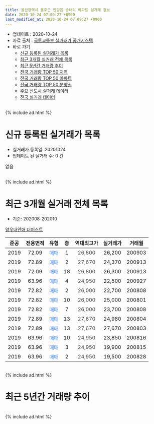 ```yaml
---
title: 울산광역시 울주군 언양읍 송대리 아파트 실거래 정보
date: 2020-10-24 07:09:27 +0900
last_modified_at: 2020-10-24 07:09:27 +0900
---
```


* 업데이트 : 2020-10-24
* 자료 출처 : [국토교통부 실거래가 공개시스템](http://rt.molit.go.kr)
* 바로 가기
    * [신규 등록된 실거래가 목록](#신규-등록된-실거래가-목록)
    * [최근 3개월 실거래 전체 목록](#최근-3개월-실거래-전체-목록)
    * [최근 5년간 거래량 추이](#최근-5년간-거래량-추이)
    * [전국 거래량 TOP 50 지역](https://inasie.github.io/apt-trade-info/최근-3개월-전국에서-가장-거래가-많이-발생한-지역)
    * [전국 거래량 TOP 50 아파트](https://inasie.github.io/apt-trade-info/최근-3개월-전국에서-가장-거래가-많이-발생한-아파트)
    * [전국 거래량 TOP 50 분양권](https://inasie.github.io/apt-trade-info/최근-3개월-전국에서-가장-거래가-많이-발생한-분양권)
    * [주요 신도시 실거래 데이터](https://inasie.github.io/apt-trade-info/주요-신도시)
    * [전국 실거래 데이터](https://inasie.github.io/apt-trade-info/전국)
<br>
{% include ad.html %}
<br>

# 신규 등록된 실거래가 목록
* 실거래가 등록일: 20201024
* 업데이트 된 실거래 수: 0 건

없음

<br>
{% include ad.html %}
<br>

# 최근 3개월 실거래 전체 목록
* 기준: 202008-202010


[양우내안애 더퍼스트](https://search.naver.com/search.naver?query=%EC%9A%B8%EC%82%B0%EA%B4%91%EC%97%AD%EC%8B%9C+%EC%9A%B8%EC%A3%BC%EA%B5%B0+%EC%96%B8%EC%96%91%EC%9D%8D+%EC%86%A1%EB%8C%80%EB%A6%AC+%EC%96%91%EC%9A%B0%EB%82%B4%EC%95%88%EC%95%A0+%EB%8D%94%ED%8D%BC%EC%8A%A4%ED%8A%B8)

|준공|전용면적|유형|층|역대최고가|실거래가|거래월|
|:---:|:---:|:---:|:---:|:---:|:---:|:---:|
|2019|72.09|<span style="color:#4285f3">매매</span>|1|<span style="color:#444444">26,800</span>|26,200|200903|
|2019|72.89|<span style="color:#4285f3">매매</span>|2|<span style="color:#444444">27,670</span>|24,370|200913|
|2019|72.09|<span style="color:#4285f3">매매</span>|18|<span style="color:#444444">26,800</span>|26,300|200913|
|2019|63.96|<span style="color:#4285f3">매매</span>|4|<span style="color:#444444">24,950</span>|22,500|200927|
|2019|72.82|<span style="color:#4285f3">매매</span>|2|<span style="color:#444444">26,000</span>|22,700|200808|
|2019|72.82|<span style="color:#4285f3">매매</span>|10|<span style="color:#444444">26,000</span>|25,000|200801|
|2019|72.82|<span style="color:#4285f3">매매</span>|7|<span style="color:#444444">26,000</span>|23,700|200808|
|2019|72.89|<span style="color:#4285f3">매매</span>|13|<span style="color:#444444">27,670</span>|24,980|200804|
|2019|72.89|<span style="color:#4285f3">매매</span>|13|<span style="color:#444444">27,670</span>|27,670|200803|
|2019|63.96|<span style="color:#4285f3">매매</span>|10|<span style="color:#444444">24,950</span>|23,850|200816|
|2019|63.96|<span style="color:#4285f3">매매</span>|3|<span style="color:#444444">24,950</span>|19,900|200815|
|2019|63.96|<span style="color:#4285f3">매매</span>|2|<span style="color:#444444">24,950</span>|19,500|200828|


<br>
{% include ad.html %}
<br>

# 최근 5년간 거래량 추이


<div style="width:100%;">
    <canvas id="deal_progress" height="200"></canvas>
</div>

<script>
new Chart(document.getElementById("deal_progress"), {
    type: 'line',
    data: {
        labels: ['201510','201511','201512','201601','201602','201603','201604','201605','201606','201607','201608','201609','201610','201611','201612','201701','201702','201703','201704','201705','201706','201707','201708','201709','201710','201711','201712','201801','201802','201803','201804','201805','201806','201807','201808','201809','201810','201811','201812','201901','201902','201903','201904','201905','201906','201907','201908','201909','201910','201911','201912','202001','202002','202003','202004','202005','202006','202007','202008','202009','202010'],
        datasets: [{
            label: '매매',
            pointRadius: 1,
            data: [0, 0, 0, 0, 0, 0, 0, 0, 0, 0, 0, 0, 0, 0, 0, 0, 0, 0, 0, 0, 0, 0, 0, 0, 0, 0, 0, 4, 2, 6, 4, 4, 2, 2, 3, 6, 9, 12, 27, 70, 57, 25, 21, 7, 12, 4, 5, 8, 7, 10, 11, 4, 6, 6, 3, 7, 4, 10, 8, 4, 0],
            borderColor: "rgba(255, 201, 14, 1)",
            backgroundColor: "rgba(255, 201, 14, 0.5)",
            fill: false,
            lineTension: 0
        },{
            label: '전월세',
            pointRadius: 1,
            data: [0, 0, 0, 0, 0, 0, 0, 0, 0, 0, 0, 0, 0, 0, 0, 0, 0, 0, 0, 0, 0, 0, 0, 0, 0, 0, 0, 0, 0, 0, 0, 0, 0, 0, 0, 0, 0, 0, 0, 1, 2, 13, 10, 5, 9, 5, 1, 3, 0, 0, 1, 3, 6, 2, 4, 1, 3, 3, 0, 0, 0],
            borderColor: "rgba(0, 141, 185, 1)",
            backgroundColor: "rgba(0, 141, 185, 0.5)",
            fill: false,
            lineTension: 0
        }
        ]
    },
    options: {
        responsive: true,
        title: {
            display: false
        },
        tooltips: {
            mode: 'index',
            intersect: false
        },
        hover: {
            mode: 'nearest',
            intersect: true
        },
        scales: {
            xAxes: [{
                display: true,
                scaleLabel: {
                    display: true,
                    labelString: '년/월'
                }
            }],
            yAxes: [{
                display: true,
                ticks: {
                    suggestedMin: 0,
                },
                scaleLabel: {
                    display: true,
                    labelString: '실거래 수'
                }
            }]
        }
    }
});

</script>


<br>
{% include ad.html %}
<br>

